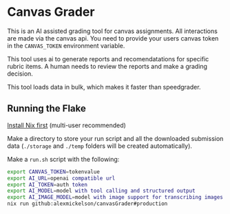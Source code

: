 


# Canvas Grader

This is an AI assisted grading tool for canvas assignments. All interactions are made via the canvas api. You need to provide your users canvas token in the `CANVAS_TOKEN` environment variable.

This tool uses ai to generate reports and recomendatations for specific rubric items. A human needs to review the reports and make a grading decision.

This tool loads data in bulk, which makes it faster than speedgrader.

## Running the Flake

[Install Nix first](https://nixos.org/download/) (multi-user recommended)

Make a directory to store your run script and all the downloaded submission data (`./storage` and `./temp` folders will be created automatically).

Make a `run.sh` script with the following:
```bash
export CANVAS_TOKEN=tokenvalue
export AI_URL=openai compatible url
export AI_TOKEN=auth token
export AI_MODEL=model with tool calling and structured output
export AI_IMAGE_MODEL=model with image support for transcribing images
nix run github:alexmickelson/canvasGrader#production
```

<!-- ### Without Cloning

You can run the application directly without cloning the repository using Nix flakes:

Make sure to set your `CANVAS_TOKEN` environment variable before running:

```bash
export CANVAS_TOKEN=your_canvas_token_here
nix run --refresh github:alexmickelson/canvasGrader#production
```

### Local Development
 -->
